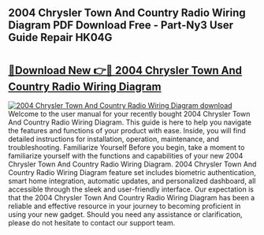 ## 2004 Chrysler Town And Country Radio Wiring Diagram PDF Download Free - Part-Ny3 User Guide Repair HK04G

# <h2><a href="http://dfqw2iv.blite.top/?on=2004+Chrysler+Town+And+Country+Radio+Wiring+Diagram">🔗Download New 👉🔴 2004 Chrysler Town And Country Radio Wiring Diagram</a></h2>

[![2004 Chrysler Town And Country Radio Wiring Diagram download](https://i.imgur.com/lujVjoI.png)](http://dfqw2iv.blite.top/?on=2004+Chrysler+Town+And+Country+Radio+Wiring+Diagram)
Welcome to the user manual for your recently bought 2004 Chrysler Town And Country Radio Wiring Diagram. This guide is here to help you navigate the features and functions of your product with ease. Inside, you will find detailed instructions for installation, operation, maintenance, and troubleshooting. Familiarize Yourself Before you begin, take a moment to familiarize yourself with the functions and capabilities of your new 2004 Chrysler Town And Country Radio Wiring Diagram. 2004 Chrysler Town And Country Radio Wiring Diagram feature set includes biometric authentication, smart home integration, automatic updates, and personalized dashboard, all accessible through the sleek and user-friendly interface. Our expectation is that the 2004 Chrysler Town And Country Radio Wiring Diagram has been a reliable and effective resource in your journey to becoming proficient in using your new gadget. Should you need any assistance or clarification, please do not hesitate to contact our support team.
